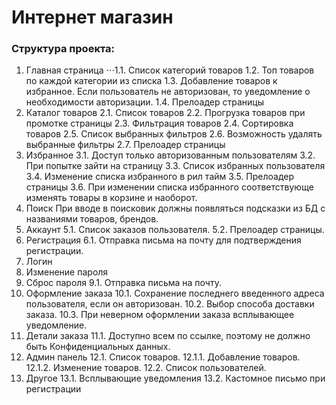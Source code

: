 # Интернет магазин

### Структура проекта:
1. Главная страница
⋅⋅⋅1.1. Список категорий товаров
1.2. Топ товаров по каждой категории из списка
1.3. Добавление товаров к избранное. Если пользователь не авторизован, то уведомление о необходимости 	авторизации.
1.4. Прелоадер страницы
2. Каталог товаров
2.1. Список товаров
2.2. Прогрузка товаров при промотке страницы
2.3. Фильтрация товаров
2.4. Сортировка товаров
2.5. Список выбранных фильтров
2.6. Возможность удалять выбранные фильтры
2.7. Прелоадер страницы
3. Избранное
3.1. Доступ только авторизованным пользователям
3.2. При попытке зайти на страницу
3.3. Список избранных пользователя
3.4. Изменение списка избранного в рил тайм
3.5. Прелоадер страницы
3.6. При изменении списка избранного соответствующе изменять товары в корзине и наоборот.
4. Поиск
При вводе в поисковик должны появляться подсказки из БД с названиями товаров, брендов.
5. Аккаунт
5.1. Список заказов пользователя.
5.2. Прелоадер страницы.
6. Регистрация
6.1. Отправка письма на почту для подтверждения регистрации.
7. Логин
8. Изменение пароля
9. Сброс пароля
9.1. Отправка письма на почту.
10. Оформление заказа
10.1. Сохранение последнего введенного адреса пользователя, если он авторизован.
10.2. Выбор способа доставки заказа.
10.3. При неверном оформлении заказа всплывающее уведомление.
11. Детали заказа
11.1. Доступно всем по ссылке, поэтому не должно быть Конфиденциальных данных.
12. Админ панель
12.1. Список товаров.
12.1.1. Добавление товаров.
12.1.2. Изменение товаров.
12.2. Список пользователей.
13. Другое
13.1. Всплывающие уведомления
13.2. Кастомное письмо при регистрации